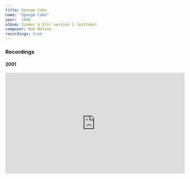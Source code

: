 ```yaml
---
title: Sponge Cake
name: "Sponge Cake"
year:  1996
album: Simmer & Stir version 1 (outtake)
composer: Rob Nelson
recordings: true
---
```


<h3>Recordings</h3>

<h4>2001</h4>
<iframe width="560" height="315" src="https://www.youtube.com/embed/4zd_IsV8YEY" frameborder="0" allow="accelerometer; autoplay; encrypted-media; gyroscope; picture-in-picture" allowfullscreen></iframe>

